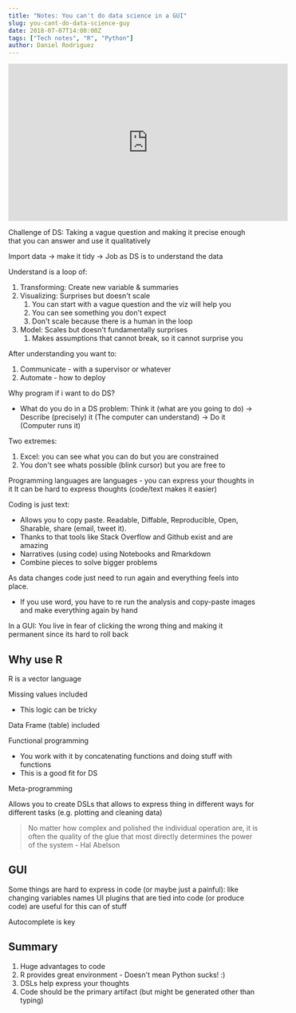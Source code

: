 ```yaml
---
title: "Notes: You can't do data science in a GUI"
slug: you-cant-do-data-science-guy
date: 2018-07-07T14:00:00Z
tags: ["Tech notes", "R", "Python"]
author: Daniel Rodriguez
---
```


<iframe width="560" height="315" src="https://www.youtube.com/embed/cpbtcsGE0OA" title="YouTube video player" frameborder="0" allow="accelerometer; autoplay; clipboard-write; encrypted-media; gyroscope; picture-in-picture" allowfullscreen></iframe>

Challenge of DS: Taking a vague question and making it precise enough that you can answer and use it qualitatively

Import data -> make it tidy -> Job as DS is to understand the data

Understand is a loop of:

1. Transforming: Create new variable & summaries
2. Visualizing: Surprises but doesn't scale
	1. You can start with a vague question and the viz will help you
	2. You can see something you don't expect
	3. Don't scale because there is a human in the loop
3. Model: Scales but doesn't fundamentally surprises
	1. Makes assumptions that cannot break, so it cannot surprise you

After understanding you want to:

1. Communicate - with a supervisor or whatever
2. Automate - how to deploy

Why program if i want to do DS?

- What do you do in a DS problem: Think it  (what are you going to do) -> Describe (precisely) it (The computer can understand) -> Do it (Computer runs it)

Two extremes:

1. Excel: you can see what you can do but you are constrained
2. You don't see whats possible (blink cursor) but you are free to

Programming languages are languages - you can express your thoughts in it
It can be hard to express thoughts (code/text makes it easier)

Coding is just text:

- Allows you to copy paste. Readable, Diffable, Reproducible, Open, Sharable, share (email, tweet it).
- Thanks to that tools like Stack Overflow and Github exist and are amazing
- Narratives (using code) using Notebooks and Rmarkdown
- Combine pieces to solve bigger problems

As data changes code just need to run again and everything feels into place.
- If you use word, you have to re run the analysis and copy-paste images and make everything again by hand

In a GUI: You live in fear of clicking the wrong thing and making it permanent since its hard to roll back

## Why use R

R is a vector language

Missing values included

- This logic can be tricky

Data Frame (table) included

Functional programming

- You work with it by concatenating functions and doing stuff with functions
- This is a good fit for DS

Meta-programming

Allows you to create DSLs that allows to express thing in different ways for different tasks (e.g. plotting and cleaning data)

> No matter how complex and polished the individual operation are, it is often the quality of the glue that most directly determines the power of the system - Hal Abelson

## GUI

Some things are hard to express in code (or maybe just a painful): like changing variables names
UI plugins that are tied into code (or produce code) are useful for this can of stuff

Autocomplete is key

## Summary

1. Huge advantages to code
2. R provides great environment - Doesn't mean Python sucks! :)
3. DSLs help express your thoughts
4. Code should be the primary artifact (but might be generated other than typing)

